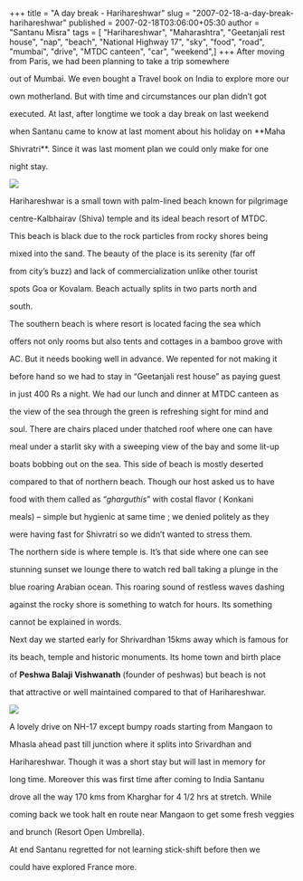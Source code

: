 +++
title = "A day break - Harihareshwar"
slug = "2007-02-18-a-day-break-harihareshwar"
published = 2007-02-18T03:06:00+05:30
author = "Santanu Misra"
tags = [ "Harihareshwar", "Maharashtra", "Geetanjali rest house", "nap", "beach", "National Highway 17", "sky", "food", "road", "mumbai", "drive", "MTDC canteen", "car", "weekend",]
+++
After moving from Paris, we had been planning to take a trip somewhere

out of Mumbai. We even bought a Travel book on India to explore more our

own motherland. But with time and circumstances our plan didn’t got

executed. At last, after longtime we took a day break on last weekend

when Santanu came to know at last moment about his holiday on **Maha

Shivratri**. Since it was last moment plan we could only make for one

night stay.



<a href="http://www.santm.com/gallery3/index.php/2007/hari" class="snap_nopreview" title="Harihareshwar Beach"><img src="../images/2007-02-18-a-day-break-harihareshwar-harihareshwar-beach.jpg" /></a>



Harihareshwar is a small town with palm-lined beach known for pilgrimage

centre-Kalbhairav (Shiva) temple and its ideal beach resort of MTDC.

This beach is black due to the rock particles from rocky shores being

mixed into the sand. The beauty of the place is its serenity (far off

from city’s buzz) and lack of commercialization unlike other tourist

spots Goa or Kovalam. Beach actually splits in two parts north and

south.



The southern beach is where resort is located facing the sea which

offers not only rooms but also tents and cottages in a bamboo grove with

AC. But it needs booking well in advance. We repented for not making it

before hand so we had to stay in “Geetanjali rest house” as paying guest

in just 400 Rs a night. We had our lunch and dinner at MTDC canteen as

the view of the sea through the green is refreshing sight for mind and

soul. There are chairs placed under thatched roof where one can have

meal under a starlit sky with a sweeping view of the bay and some lit-up

boats bobbing out on the sea. This side of beach is mostly deserted

compared to that of northern beach. Though our host asked us to have

food with them called as “*gharguthis*” with costal flavor ( Konkani

meals) – simple but hygienic at same time ; we denied politely as they

were having fast for Shivratri so we didn’t wanted to stress them.



The northern side is where temple is. It’s that side where one can see

stunning sunset we lounge there to watch red ball taking a plunge in the

blue roaring Arabian ocean. This roaring sound of restless waves dashing

against the rocky shore is something to watch for hours. Its something

cannot be explained in words.



Next day we started early for Shrivardhan 15kms away which is famous for

its beach, temple and historic monuments. Its home town and birth place

of **Peshwa Balaji Vishwanath** (founder of peshwas) but beach is not

that attractive or well maintained compared to that of Harihareshwar.



[![](../images/2007-02-18-a-day-break-harihareshwar-indica.jpg)](http://www.santm.com/gallery3/index.php/2006/bombay/apt/indica "Our Car")



A lovely drive on NH-17 except bumpy roads starting from Mangaon to

Mhasla ahead past till junction where it splits into Srivardhan and

Harihareshwar. Though it was a short stay but will last in memory for

long time. Moreover this was first time after coming to India Santanu

drove all the way 170 kms from Kharghar for 4 1/2 hrs at stretch. While

coming back we took halt en route near Mangaon to get some fresh veggies

and brunch (Resort Open Umbrella).



At end Santanu regretted for not learning stick-shift before then we

could have explored France more.
